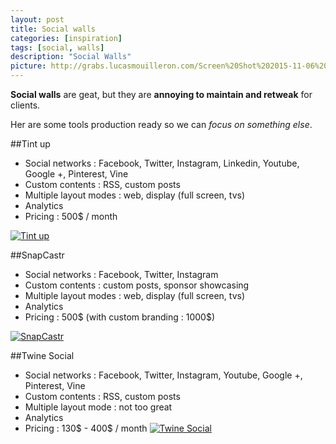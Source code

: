 ```yaml
---
layout: post
title: Social walls
categories: [inspiration]
tags: [social, walls]
description: "Social Walls"
picture: http://grabs.lucasmouilleron.com/Screen%20Shot%202015-11-06%20at%2010.03.25.png
---
```


__Social walls__ are geat, but they are __annoying to maintain and retweak__ for clients.

Her are some tools production ready so we can _focus on something else_.

##Tint up
- Social networks : Facebook, Twitter, Instagram, Linkedin, Youtube, Google +, Pinterest, Vine
- Custom contents : RSS, custom posts
- Multiple layout modes : web, display (full screen, tvs)
- Analytics
- Pricing : 500$ / month

[![Tint up](http://grabs.lucasmouilleron.com/Screen%20Shot%202015-11-06%20at%2017.38.48.png)](https://www.tintup.com)

##SnapCastr
- Social networks : Facebook, Twitter, Instagram
- Custom contents : custom posts, sponsor showcasing
- Multiple layout modes : web, display (full screen, tvs)
- Analytics
- Pricing : 500$ (with custom branding : 1000$)

[![SnapCastr](http://grabs.lucasmouilleron.com/Screen%20Shot%202015-11-06%20at%2017.44.02.png)](http://www.snapcastr.com)

##Twine Social
- Social networks : Facebook, Twitter, Instagram, Youtube, Google +, Pinterest, Vine
- Custom contents : RSS, custom posts
- Multiple layout mode : not too great
- Analytics
- Pricing : 130$ - 400$ / month
[![Twine Social](http://grabs.lucasmouilleron.com/Screen%20Shot%202015-11-06%20at%2017.45.00.png)](http://www.twinesocial.com)